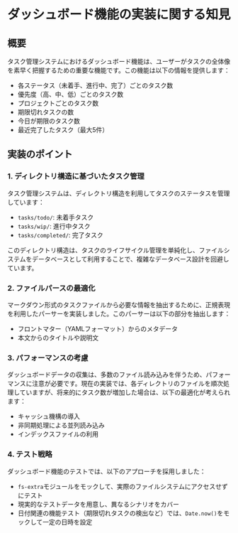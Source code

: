 # ダッシュボード機能の実装に関する知見

## 概要
タスク管理システムにおけるダッシュボード機能は、ユーザーがタスクの全体像を素早く把握するための重要な機能です。この機能は以下の情報を提供します：

- 各ステータス（未着手、進行中、完了）ごとのタスク数
- 優先度（高、中、低）ごとのタスク数
- プロジェクトごとのタスク数
- 期限切れタスクの数
- 今日が期限のタスク数
- 最近完了したタスク（最大5件）

## 実装のポイント

### 1. ディレクトリ構造に基づいたタスク管理
タスク管理システムは、ディレクトリ構造を利用してタスクのステータスを管理しています：

- `tasks/todo/`: 未着手タスク
- `tasks/wip/`: 進行中タスク
- `tasks/completed/`: 完了タスク

このディレクトリ構造は、タスクのライフサイクル管理を単純化し、ファイルシステムをデータベースとして利用することで、複雑なデータベース設計を回避しています。

### 2. ファイルパースの最適化
マークダウン形式のタスクファイルから必要な情報を抽出するために、正規表現を利用したパーサーを実装しました。このパーサーは以下の部分を抽出します：

- フロントマター（YAMLフォーマット）からのメタデータ
- 本文からのタイトルや説明文

### 3. パフォーマンスの考慮
ダッシュボードデータの収集は、多数のファイル読み込みを伴うため、パフォーマンスに注意が必要です。現在の実装では、各ディレクトリのファイルを順次処理していますが、将来的にタスク数が増加した場合は、以下の最適化が考えられます：

- キャッシュ機構の導入
- 非同期処理による並列読み込み
- インデックスファイルの利用

### 4. テスト戦略
ダッシュボード機能のテストでは、以下のアプローチを採用しました：

- `fs-extra`モジュールをモックして、実際のファイルシステムにアクセスせずにテスト
- 現実的なテストデータを用意し、異なるシナリオをカバー
- 日付関連の機能テスト（期限切れタスクの検出など）では、`Date.now()`をモックして一定の日時を設定 
